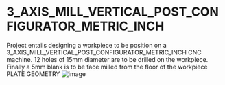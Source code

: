 # 3_AXIS_MILL_VERTICAL_POST_CONFIGURATOR_METRIC_INCH
Project entails designing a workpiece to be position on a 3_AXIS_MILL_VERTICAL_POST_CONFIGURATOR_METRIC_INCH CNC machine. 12 holes of 15mm diameter are to be drilled on the workpiece. Finally a 5mm blank is to be face milled from the floor of the workpiece
PLATE GEOMETRY
![image](https://user-images.githubusercontent.com/48593159/162800302-5aec3281-bb8d-4d14-930b-b7289c133268.png)
